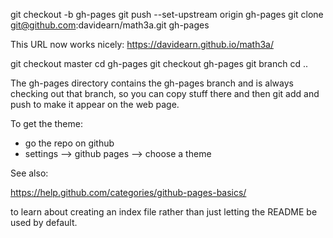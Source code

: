 git checkout -b gh-pages
git push --set-upstream origin gh-pages
git clone git@github.com:davidearn/math3a.git gh-pages

This URL now works nicely: https://davidearn.github.io/math3a/

git checkout master
cd gh-pages
git checkout gh-pages
git branch
cd ..

The gh-pages directory contains the gh-pages branch and is always
checking out that branch, so you can copy stuff there and then git add
and push to make it appear on the web page.

To get the theme:

- go the repo on github
- settings --> github pages --> choose a theme

See also:

https://help.github.com/categories/github-pages-basics/

to learn about creating an index file rather than just letting the README be used by default.
